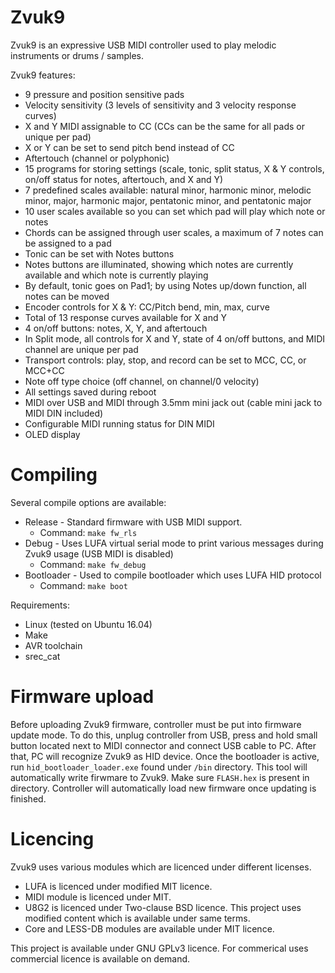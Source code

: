 # Zvuk9

Zvuk9 is an expressive USB MIDI controller used to play melodic instruments or drums / samples.

Zvuk9 features:

- 9 pressure and position sensitive pads
- Velocity sensitivity (3 levels of sensitivity and 3 velocity response curves)
- X and Y MIDI assignable to CC (CCs can be the same for all pads or unique per pad)
- X or Y can be set to send pitch bend instead of CC
- Aftertouch (channel or polyphonic)
- 15 programs for storing settings (scale, tonic, split status, X & Y controls, on/off status for notes, aftertouch, and X and Y)
- 7 predefined scales available: natural minor, harmonic minor, melodic minor, major, harmonic major, pentatonic minor, and pentatonic major
- 10 user scales available so you can set which pad will play which note or notes
- Chords can be assigned through user scales, a maximum of 7 notes can be assigned to a pad
- Tonic can be set with Notes buttons
- Notes buttons are illuminated, showing which notes are currently available and which note is currently playing
- By default, tonic goes on Pad1; by using Notes up/down function, all notes can be moved
- Encoder controls for X & Y: CC/Pitch bend, min, max, curve
- Total of 13 response curves available for X and Y
- 4 on/off buttons: notes, X, Y, and aftertouch
- In Split mode, all controls for X and Y, state of 4 on/off buttons, and MIDI channel are unique per pad
- Transport controls: play, stop, and record can be set to MCC, CC, or MCC+CC
- Note off type choice (off channel, on channel/0 velocity)
- All settings saved during reboot
- MIDI over USB and MIDI through 3.5mm mini jack out (cable mini jack to MIDI DIN included)
- Configurable MIDI running status for DIN MIDI
- OLED display

# Compiling

Several compile options are available:

 - Release - Standard firmware with USB MIDI support.
    - Command: `make fw_rls`
 - Debug - Uses LUFA virtual serial mode to print various messages during Zvuk9 usage (USB MIDI is disabled)
    - Command: `make fw_debug`
 - Bootloader - Used to compile bootloader which uses LUFA HID protocol
     - Command: `make boot`

Requirements:

- Linux (tested on Ubuntu 16.04)
- Make
- AVR toolchain
- srec_cat

# Firmware upload

Before uploading Zvuk9 firmware, controller must be put into firmware update mode. To do this, unplug controller from USB, press and hold small button located next to MIDI connector and connect USB cable to PC. After that, PC will recognize Zvuk9 as HID device. Once the bootloader is active, run `hid_bootloader_loader.exe` found under `/bin` directory. This tool will automatically write firwmare to Zvuk9. Make sure `FLASH.hex` is present in directory. Controller will automatically load new firmware once updating is finished.

# Licencing

Zvuk9 uses various modules which are licenced under different licenses. 

- LUFA is licenced under modified MIT licence.
- MIDI module is licenced under MIT.
- U8G2 is licenced under Two-clause BSD licence. This project uses modified content which is available under same terms.
- Core and LESS-DB modules are available under MIT licence.

This project is available under GNU GPLv3 licence. For commerical uses commercial licence is available on demand.